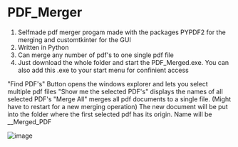 # PDF_Merger
 
1. Selfmade pdf merger progam made with the packages PYPDF2 for the merging and customtkinter for the GUI
2. Written in Python
3. Can merge any number of pdf's to one single pdf file
4. Just download the whole folder and start the PDF_Merged.exe. You can also add this .exe to your start menu for confinient access

"Find PDF's" Button opens the windows explorer and lets you select multiple pdf files
"Show me the selected PDF's" displays the names of all selected PDF's
"Merge All" merges all pdf documents to a single file. (Might have to restart for a new merging operation)
The new document will be put into the folder where the first selected pdf has its origin. Name will be __Merged_PDF

![image](https://user-images.githubusercontent.com/88037411/209484317-01308f7c-bea4-4858-a873-ff59ed28a5a1.png)
